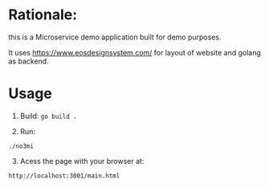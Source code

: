 #  Rationale:

this is a Microservice demo application built for demo purposes.

It uses https://www.eosdesignsystem.com/ for layout of website and golang as backend.

# Usage

1) Build:
`go build .`

2) Run:

`./no3mi`

3) Acess the page with your browser at:

`http://localhost:3001/main.html`
